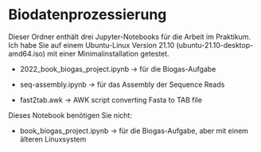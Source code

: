 # Biodatenprozessierung
Dieser Ordner enthält drei Jupyter-Notebooks für die Arbeit im Praktikum. Ich habe Sie auf einem Ubuntu-Linux Version 21.10 (ubuntu-21.10-desktop-amd64.iso) mit einer Minimalinstallation getestet.

- 2022_book_biogas_project.ipynb -> für die Biogas-Aufgabe

- seq-assembly.ipynb -> für das Assembly der Sequence Reads

- fast2tab.awk -> AWK script converting Fasta to TAB file 

Dieses Notebook benötigen Sie nicht:

- book_biogas_project.ipynb -> für die Biogas-Aufgabe, aber mit einem älteren Linuxsystem

